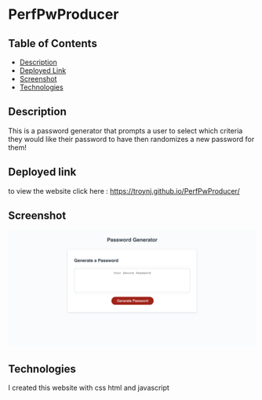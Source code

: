 # PerfPwProducer

## Table of Contents
* [Description](#Description)
* [Deployed Link](#Deployed)
* [Screenshot](#Screenshot)
* [Technologies](#Technologies)

## Description 
This is a password generator that prompts a user to select which criteria they would like their password to have then randomizes a new password for them!

## Deployed link
to view the website click here : https://troynj.github.io/PerfPwProducer/


## Screenshot
![screenshot](./assets/images/Screenshot%202022-12-22%20at%2010.44.20%20PM.png)


## Technologies
I created this website with css html and javascript